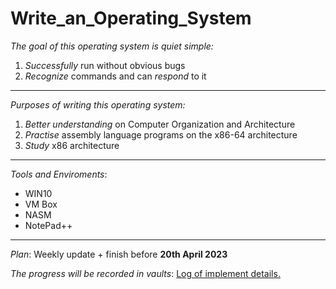# Write_an_Operating_System

*The goal of this operating system is quiet simple:*

1. *Successfully* run without obvious bugs
2. *Recognize* commands and can *respond* to it 

----

*Purposes of writing this operating system:*
1. *Better understanding* on Computer Organization and Architecture 
2. *Practise* assembly language programs on the x86-64 architecture
3. *Study* x86 architecture

----

*Tools and Enviroments*:
- WIN10 
- VM Box 
- NASM 
- NotePad++ 

----

*Plan*:
Weekly update + finish before **20th April 2023**   

*The progress will be recorded in vaults*: 
<a href="https://github.com/JasperZhang121/Vaults/tree/main/Operating%20System/Write%20an%20OS">
Log of implement details. </a>

